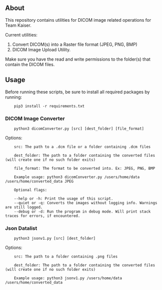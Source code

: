 ## About
This repository contains utilities for DICOM image related operations for Team Kaiser.

Current utilities:
1. Convert DICOM(s) into a Raster file format (JPEG, PNG, BMP)
2. DICOM Image Upload Utility.

Make sure you have the read and write permissions to the folder(s) that contain the DICOM files.

## Usage

Before running these scripts, be sure to install all required packages by running:
```
    pip3 install -r requirements.txt
```

### DICOM Image Converter

```
    python3 dicomConverter.py [src] [dest_folder] [file_format]
```

Options:
```
    src: The path to a .dcm file or a folder containing .dcm files

    dest_folder: The path to a folder containing the converted files (will create one if no such folder exits)

    file_format: The format to be converted into. Ex: JPEG, PNG, BMP

    Example usage: python3 dicomConverter.py /users/home/data /users/home/converted_data JPEG

    Optional flags:

    --help or -h: Print the usage of this script.
    --quiet or -q: Converts the images without logging info. Warnings are still logged.
    --debug or -d: Run the program in debug mode. Will print stack traces for errors, if encountered.
```

### Json Datalist

```
    python3 jsonv1.py [src] [dest_folder] 
```
Options:
```
    src: The path to a folder containing .png files

    dest_folder: The path to a folder containing the converted files (will create one if no such folder exits)

    Example usage: python3 jsonv1.py /users/home/data /users/home/converted_data 
```

